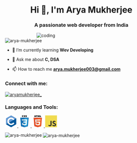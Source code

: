 <h1 align="center">Hi 👋, I'm Arya Mukherjee</h1>
<h3 align="center">A passionate web developer from India</h3>
<img align="right" alt="coding" width = "400" src ="https://user-images.githubusercontent.com/115187902/230700872-d5f44b85-56c7-4e27-80a4-6e2db901e60c.gif"></img>
<p align="left"> <img src="https://komarev.com/ghpvc/?username=arya-mukherjee&label=Profile%20views&color=0e75b6&style=flat" alt="arya-mukherjee" /> </p>

- 🌱 I’m currently learning **Wev Developing**

- 💬 Ask me about **C, DSA**

- 📫 How to reach me **arya.mukherjee003@gmail.com**

<h3 align="left">Connect with me:</h3>
<p align="left">
<a href="https://instagram.com/aryamukherjee_" target="blank"><img align="center" src="https://raw.githubusercontent.com/rahuldkjain/github-profile-readme-generator/master/src/images/icons/Social/instagram.svg" alt="aryamukherjee_" height="30" width="40" /></a>
</p>

<h3 align="left">Languages and Tools:</h3>
<p align="left"> <a href="https://www.cprogramming.com/" target="_blank" rel="noreferrer"> <img src="https://raw.githubusercontent.com/devicons/devicon/master/icons/c/c-original.svg" alt="c" width="40" height="40"/> </a> <a href="https://www.w3schools.com/css/" target="_blank" rel="noreferrer"> <img src="https://raw.githubusercontent.com/devicons/devicon/master/icons/css3/css3-original-wordmark.svg" alt="css3" width="40" height="40"/> </a> <a href="https://www.w3.org/html/" target="_blank" rel="noreferrer"> <img src="https://raw.githubusercontent.com/devicons/devicon/master/icons/html5/html5-original-wordmark.svg" alt="html5" width="40" height="40"/> </a> <a href="https://developer.mozilla.org/en-US/docs/Web/JavaScript" target="_blank" rel="noreferrer"> <img src="https://raw.githubusercontent.com/devicons/devicon/master/icons/javascript/javascript-original.svg" alt="javascript" width="40" height="40"/> </a> </p>

<p><img align="left" src="https://github-readme-stats.vercel.app/api/top-langs?username=arya-mukherjee&show_icons=true&locale=en&layout=compact" alt="arya-mukherjee" /></p>

<p>&nbsp;<img align="center" src="https://github-readme-stats.vercel.app/api?username=arya-mukherjee&show_icons=true&locale=en" alt="arya-mukherjee" /></p>
